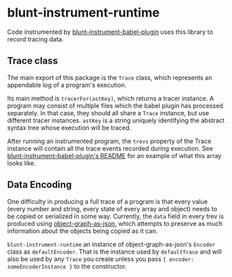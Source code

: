 # blunt-instrument-runtime

Code instrumented by [blunt-instrument-babel-plugin][blunt-instrument-babel-plugin] uses this library to record tracing data.

## Trace class

The main export of this package is the `Trace` class, which represents an appendable log of a program's execution.

Its main method is `tracerFor(astKey)`, which returns a tracer instance.
A program may consist of multiple files which the babel plugin has processed separately.
In that case, they should all share a `Trace` instance, but use different tracer instances.
`astKey` is a string uniquely identifying the abstract syntax tree whose execution will be traced.

After running an instrumented program, the `trevs` property of the Trace instance will contain all the trace events recorded during execution.
See [blunt-instrument-babel-plugin's README][blunt-instrument-babel-plugin] for an example of what this array looks like.

## Data Encoding

One difficulty in producing a full trace of a program is that every value (every number and string, every state of every array and object) needs to be copied or serialized in some way.
Currently, the `data` field in every trev is produced using [object-graph-as-json][object-graph-as-json], which attempts to preserve as much information about the objects being copied as it can.

`blunt-instrument-runtime` an instance of object-graph-as-json's `Encoder` class as `defaultEncoder`.
That is the instance used by `defaultTrace` and will also be used by any `Trace` you create unless you pass `{ encoder: someEncoderInstance }` to the constructor.

[blunt-instrument-babel-plugin]: ../blunt-instrument-babel-plugin/README.md
[object-graph-as-json]: https://github.com/brokensandals/object-graph-as-json
